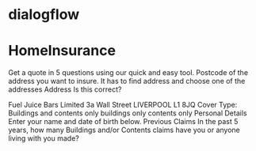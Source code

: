 # dialogflow
# HomeInsurance
Get a quote in 5 questions using our quick and easy tool.
Postcode of the address you want to insure.
It has to find address and choose one of the addresses
Address
Is this correct?

Fuel Juice Bars Limited
3a Wall Street
LIVERPOOL
L1 8JQ
Cover Type:
Buildings and contents only
buildings only
contents only
Personal Details
Enter your name and date of birth below.
Previous Claims
In the past 5 years, how many Buildings and/or Contents claims have you or anyone living with you made?

